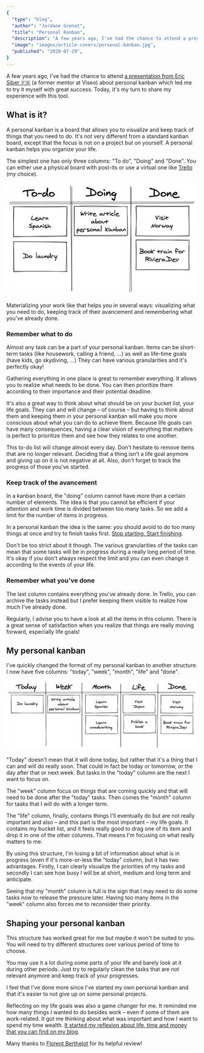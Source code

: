 ```yaml
---
{
  "type": "blog",
  "author": "Jordane Grenat",
  "title": "Personal Kanban",
  "description": "A few years ago, I've had the chance to attend a presentation about personal kanban which led me to try it myself with great success. Today, it's my turn to introduce and share my experience with this tool.",
  "image": "images/article-covers/personal-kanban.jpg",
  "published": "2020-07-29",
}
---
```


A few years ago, I've had the chance to attend [a presentation from Eric Siber 🇫🇷](https://eric.siber.fr/conferences/#personalkanbandepuislestranches) (a former mentor at Viseo) about personal kanban which led me to try it myself with great success. Today, it's my turn to share my experience with this tool.

## What is it?

A personal kanban is a board that allows you to visualize and keep track of things that you need to do. It's not very different from a standard kanban board, except that the focus is not on a project but on yourself. A personal kanban helps you organize your life. 

The simplest one has only three columns: "To do", "Doing" and "Done". You can either use a physical board with post-its or use a virtual one like [Trello](https://trello.com) (my choice).

<div style="text-align: center">    
    <img src="/images/simple-personal-kanban.png" alt="Image of a simple kanban board with only three columns: \"To do\", \"Doing\" and \"Done\". Each column contains a few tasks" style="max-width: 100%;">    
</div>

Materializing your work like that helps you in several ways: visualizing what you need to do, keeping track of their avancement and remembering what you've already done. 

### Remember what to do

Almost any task can be a part of your personal kanban. Items can be short-term tasks (like housework, calling a friend, ...) as well as life-time goals (have kids, go skydiving, ...) They can have various granularities and it's perfectly okay! 

Gathering everything in one place is great to remember everything. It allows you to realize what needs to be done. You can then prioritize them according to their importance and their potential deadline.

It's also a great way to think about what should be on your bucket list, your life goals. They can and will change – of course – but having to think about them and keeping them in your personal kanban will make you more conscious about what you can do to achieve them. Because life goals can have many consequences, having a clear vision of everything that matters is perfect to prioritize them and see how they relates to one another.

This to-do list will change almost every day. Don't hesitate to remove items that are no longer relevant. Deciding that a thing isn't a life goal anymore and giving up on it is not negative at all. Also, don't forget to track the progress of those you've started.

### Keep track of the avancement

In a kanban board, the "doing" column cannot have more than a certain number of elements. The idea is that you cannot be efficient if your attention and work time is divided between too many tasks. So we add a limit for the number of items in progress.

In a personal kanban the idea is the same: you should avoid to do too many things at once and try to finish tasks first. [Stop starting, Start finishing](http://www.agilebuddha.com/agile/agile-thinking-stop-starting-start-finishing/).

Don't be too strict about it though. The various granularities of the tasks can mean that some tasks will be in progress during a really long period of time. It's okay if you don't always respect the limit and you can even change it according to the events of your life.

### Remember what you've done

The last column contains everything you've already done. In Trello, you can archive the tasks instead but I prefer keeping them visible to realize how much I've already done. 

Regularly, I advise you to have a look at all the items in this column. There is a great sense of satisfaction when you realize that things are really moving forward, especially life goals!

## My personal kanban

I've quickly changed the format of my personal kanban to another structure. I now have five columns: "today", "week", "month", "life" and "done". 

<div style="text-align: center">    
    <img src="/images/my-personal-kanban.png" alt="Image of my personal kanban board with five columns: \"Today\", \"Week\", \"Month\", \"Year\" and \"Done\". Each column contains a few tasks" style="max-width: 100%;">    
</div>

"Today" doesn't mean that it will done today, but rather that it's a thing that I can and will do really soon. That could in fact be today or tomorrow, or the day after that or next week. But tasks in the "today" column are the next I want to focus on.

The "week" column focus on things that are coming quickly and that will need to be done after the "today" tasks. Then comes the "month" column for tasks that I will do with a longer term.

The "life" column, finally, contains things I'll eventually do but are not really important and also – and this part is the most important – my life goals. It contains my bucket list, and it feels really good to drag one of its item and drop it in one of the other columns. That means I'm focusing on what really matters to me.

By using this structure, I'm losing a bit of information about what is in progress (even if it's more-or-less the "today" column, but it has two advantages. Firstly, I can clearly visualize the priorities of my tasks and secondly I can see how busy I will be at short, medium and long term and anticipate.

Seeing that my "month" column is full is the sign that I may need to do some tasks now to release the pressure later. Having too many items in the "week" column also forces me to reconsider their priority.

## Shaping your personal kanban

This structure has worked great for me but maybe it won't be suited to you. You will need to try different structures over various period of time to choose.

You may use it a lot during some parts of your life and barely look at it during other periods. Just try to regularly clean the tasks that are not relevant anymore and keep track of your progresses.

I feel that I've done more since I've started my own personal kanban and that it's easier to not give up on some personal projects.

Reflecting on my life goals was also a game changer for me. It reminded me how many things I wanted to do besides work – even if some of them are work-related. It got me thinking about what was important and how I want to spend my time wealth. [It started my reflexion about life, time and money that you can find on my blog](/blog/time-money-life).

<p class="thanks">Many thanks to <a href="https://berthelot.io/">Florent Berthelot</a> for its helpful review!</p>
